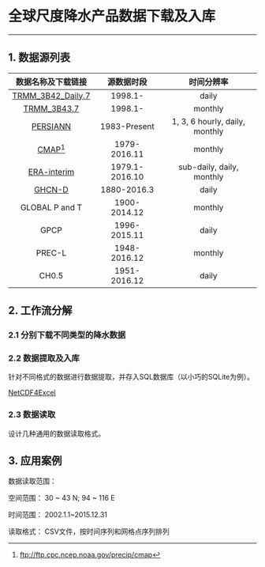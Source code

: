 # 全球尺度降水产品数据下载及入库
---------------------

## 1. 数据源列表

|数据名称及下载链接|源数据时段|时间分辨率|
|:--:|:--:|:--:|
|[TRMM_3B42_Daily.7](https://mirador.gsfc.nasa.gov/cgi-bin/mirador/presentNavigation.pl?tree=project&dataset=TRMM_3B42_Daily.7&project=TRMM&dataGroup=Gridded&version=7&CGISESSID=72fb61c358ddb99e5586f46a8e343934 "Daily TRMM and Others Rainfall Estimate (3B42 V7 derived)")|1998.1-|daily|
|[TRMM_3B43.7](https://mirador.gsfc.nasa.gov/cgi-bin/mirador/presentNavigation.pl?tree=project&dataset=3B43:%20Monthly%200.25%20x%200.25%20degree%20merged%20TRMM%20and%20other%20sources%20estimates&project=TRMM&dataGroup=Gridded&version=7&CGISESSID=72fb61c358ddb99e5586f46a8e343934 "3B43: Monthly 0.25 x 0.25 degree merged TRMM and other sources estimates ")|1998.1-|monthly|
|[PERSIANN](http://chrsdata.eng.uci.edu/ "PERSIANN")|1983-Present|1, 3, 6 hourly, daily, monthly|
|[CMAP](https://www.esrl.noaa.gov/psd/data/gridded/data.cmap.html "CMAP")[^ref1]|1979-2016.11|monthly|
|[ERA-interim](http://apps.ecmwf.int/datasets/data/interim-full-daily/levtype=sfc/ "ERA-interim")|1979.1-2016.10|sub-daily, daily, monthly|
|[GHCN-D](https://www.ncdc.noaa.gov/oa/climate/ghcn-daily/ "GHCN-D")|1880-2016.3|daily|
|GLOBAL P and T|1900-2014.12|monthly|
|GPCP|1996-2015.11|daily|
|PREC-L|1948-2016.12|monthly|
|CH0.5|1951-2016.12|daily|

[^ref1]: ftp://ftp.cpc.ncep.noaa.gov/precip/cmap 
## 2. 工作流分解

### 2.1 分别下载不同类型的降水数据

### 2.2 数据提取及入库
针对不同格式的数据进行数据提取，并存入SQL数据库（以小巧的SQLite为例）。

[NetCDF4Excel](https://github.com/NetCDF4Excel/project)

### 2.3 数据读取
设计几种通用的数据读取格式。

## 3. 应用案例

数据读取范围：

空间范围： 30 ~ 43 N; 94 ~ 116 E

时间范围： 2002.1.1~2015.12.31

读取格式： CSV文件，按时间序列和网格点序列排列


